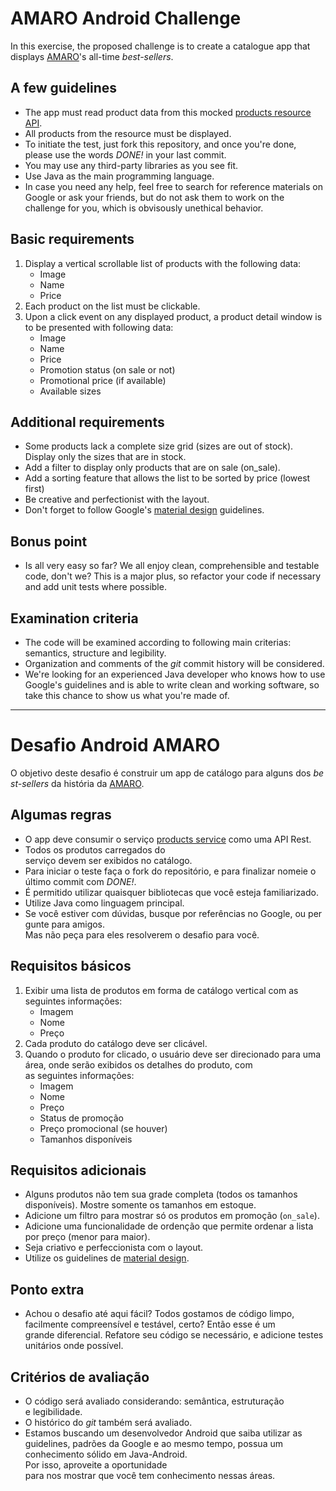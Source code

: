 # AMARO Android Challenge
In this exercise, the proposed challenge is to create a catalogue app that displays [AMARO](https://amaro.com/)'s all-time *best-sellers*.

## A few guidelines
* The app must read product data from this mocked [products resource API](http://www.mocky.io/v2/59b6a65a0f0000e90471257d).
* All products from the resource must be displayed.
* To initiate the test, just fork this repository, and once you're done, please use the words *DONE!* in your last commit.
* You may use any third-party libraries as you see fit.
* Use Java as the main programming language.
* In case you need any help, feel free to search for reference materials on Google or ask your friends, but do not ask them to work on the challenge for you, which is obvisously unethical behavior.

## Basic requirements
1. Display a vertical scrollable list of products with the following data:
    - Image
    - Name
    - Price 
2. Each product on the list must be clickable. 
3. Upon a click event on any displayed product, a product detail window is to be presented with following data:
    - Image
    - Name
    - Price
    - Promotion status (on sale or not)
    - Promotional price (if available)
    - Available sizes

## Additional requirements
* Some products lack a complete size grid (sizes are out of stock). Display only the sizes that are in stock.
* Add a filter to display only products that are on sale (on_sale).
* Add a sorting feature that allows the list to be sorted by price (lowest first)
* Be creative and perfectionist with the layout.
* Don't forget to follow Google's [material design](https://getmdl.io/components/index.html) guidelines.
 
## Bonus point
* Is all very easy so far? We all enjoy clean, comprehensible and testable code, don't we? This is a major plus, so refactor your code if necessary and add unit tests where possible.

## Examination criteria
* The code will be examined according to following main criterias: semantics, structure and legibility.
* Organization and comments of the *git* commit history will be considered.
* We're looking for an experienced Java developer who knows how to use Google's guidelines and is able to write clean and working software, so take this chance to show us what you're made of.

-------------------------------

# Desafio Android AMARO
O objetivo deste desafio é construir um app de catálogo para alguns dos *best-sellers* da história da [AMARO](https://amaro.com/).

## Algumas regras
* O app deve consumir o serviço [products service](http://www.mocky.io/v2/59b6a65a0f0000e90471257d) como uma API Rest.
* Todos os produtos carregados do serviço devem ser exibidos no catálogo.
* Para iniciar o teste faça o fork do repositório, e para finalizar nomeie o último commit com  *DONE!*.
* É permitido utilizar quaisquer bibliotecas que você esteja familiarizado.
* Utilize Java como linguagem principal.
* Se você estiver com dúvidas, busque por referências no Google, ou pergunte para amigos.
Mas não peça para eles resolverem o desafio para você.

## Requisitos básicos
1. Exibir uma lista de produtos em forma de catálogo vertical com as seguintes informações:
    - Imagem
    - Nome
    - Preço 
2. Cada produto do catálogo deve ser clicável. 
3. Quando o produto for clicado, o usuário deve ser direcionado para uma área, onde serão exibidos os detalhes do produto, com as seguintes informações:
    - Imagem
    - Nome
    - Preço
    - Status de promoção
    - Preço promocional (se houver)
    - Tamanhos disponíveis

## Requisitos adicionais
* Alguns produtos não tem sua grade completa (todos os tamanhos disponíveis). Mostre somente os tamanhos em estoque.
* Adicione um filtro para mostrar só os produtos em promoção (`on_sale`).
* Adicione uma funcionalidade de ordenção que permite ordenar a lista por preço (menor para maior).
* Seja criativo e perfeccionista com o layout.
* Utilize os guidelines de [material design](https://getmdl.io/components/index.html).
 
## Ponto extra
* Achou o desafio até aqui fácil? Todos gostamos de código limpo, facilmente compreensível e testável, certo? Então esse é um grande diferencial. Refatore seu código se necessário, e adicione testes unitários onde possível.

## Critérios de avaliação
* O código será avaliado considerando: semântica, estruturação e legibilidade.
* O histórico do *git* também será avaliado.
* Estamos buscando um desenvolvedor Android que saiba utilizar as guidelines, padrões da Google e ao mesmo tempo, possua um conhecimento sólido em Java-Android. Por isso, aproveite a oportunidade para nos mostrar que você tem conhecimento nessas áreas.
